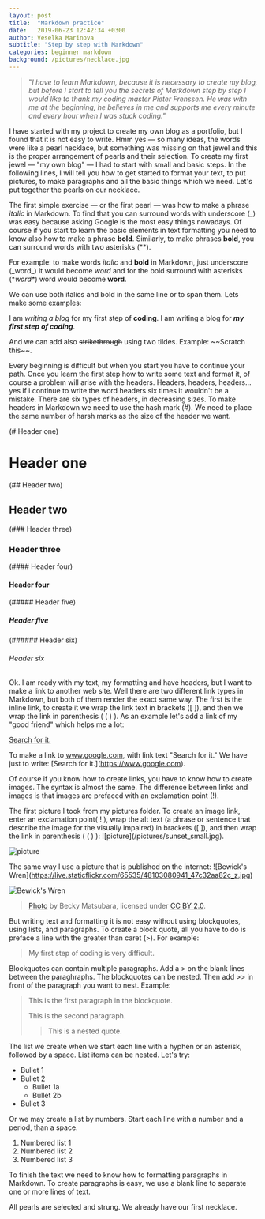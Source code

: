 ```yaml
---
layout: post
title:  "Markdown practice"
date:   2019-06-23 12:42:34 +0300
author: Veselka Marinova
subtitle: "Step by step with Markdown"
categories: beginner markdown
background: /pictures/necklace.jpg
---
```

>"_I have to learn Markdown, because it is necessary to create my blog, but before I start to tell you the secrets of Markdown step by step I would like to thank my coding master Pieter Frenssen. He was with me at the beginning, he believes in me and supports me every minute and every hour when I was stuck coding."_

I have started with my project to create my own blog as a portfolio, but I found that it is not easy to write. Hmm yes &mdash; so many ideas, the words were like a pearl necklace, but something was missing on that jewel and this is the proper arrangement of pearls and their selection. To create my first jewel &mdash; "my own blog" &mdash; I had to start with small and basic steps. In the following lines, I will tell you how to get started to format your text, to put pictures, to make paragraphs and all the basic things which we need. Let's put together the pearls on our necklace. 

The first simple exercise &mdash; or the first pearl &mdash; was how to make a phrase  _italic_ in Markdown. To find that you can surround words with underscore (\_) was easy because asking Google is the most easy things nowadays. Of course if you start to learn the basic elements in text formatting you need to know also how to make a phrase **bold**. Similarly, to make phrases **bold**, you can surround words with two asterisks (\**).

For example: to make words _italic_ and **bold** in Markdown, just underscore (\_word\_) it would become _word_ and for the bold surround with asterisks (\**word\**) word would become **word**.

We can use both italics and bold in the same line or to span them. Lets make some examples:

I am _writing a blog_ for my first step of **coding**.
I am writing a blog for **_my first step of coding_**.

And we can add also ~~strikethrough~~ using two tildes. Example: \~~Scratch this~~.
 
Every beginning is difficult but when you start you have to continue your path. Once you learn the first step how to write some text and format it, of course a problem will arise with the headers. Headers, headers, headers&hellip; yes if i continue to write the word headers six times it wouldn't be a mistake. There are six types of headers, in decreasing sizes. To make headers in Markdown we need to use the hash mark (#). We need to place the same number of harsh marks as the size of the header we want. 

(\# Header one)  
# Header one
(\## Header two) 
## Header two
(\### Header three)
### Header three
(\#### Header four)
#### Header four
(\##### Header five)
##### Header five
(\###### Header six)
###### Header six

Ok. I am ready with my text, my formatting and have headers, but I want to make a link to another web site. Well there are two different link types in Markdown, but both of them render the exact same way. The first is the inline link, to create it we wrap the link text in brackets ([ ]), and then we wrap the link in parenthesis ( ( ) ). As an example let's add a link of my "good friend" which helps me a lot:

[Search for it.](https://www.google.com) 

To make a link to www.google.com, with link text "Search for it." We have just to write: \[Search for it.](https://www.google.com). 

Of course if you know how to create links, you have to know how to create images. The syntax is almost the same. The difference between links and images is that images are prefaced with an exclamation point (!).

The first picture I took from my pictures folder. To create an image link, enter an exclamation point( ! ), wrap the alt text (a phrase or sentence that describe the image for the visually impaired) in brackets ([ ]), and then wrap the link in parenthesis ( (  ) ):  \![picture]\(/pictures/sunset_small.jpg).

![picture](/pictures/sunset_small.jpg)

The same way I use a picture that is published on the internet: \![Bewick's Wren]\(https://live.staticflickr.com/65535/48103080941_47c32aa82c_z.jpg) 

![Bewick's Wren](https://live.staticflickr.com/65535/48103080941_47c32aa82c_z.jpg) 


> [Photo](https://www.flickr.com/photos/beckymatsubara/48103080941/in/photostream/) by Becky Matsubara, licensed under [CC BY 2.0](https://creativecommons.org/licenses/by/2.0/).

But writing text and formatting it is not easy without using blockquotes, using lists, and paragraphs.
To create a block quote, all you have to do is preface a line with the greater than caret (>). For example:

> My first step of coding is very difficult.

Blockquotes can contain multiple paragraphs. Add a > on the blank lines between the paraghraphs. The blockquotes can be nested. Then add >> in front of the paragraph you want to nest. Example:

> This is the first paragraph in the blockquote.
>
> This is the second paragraph.
>
>> This is a nested quote.

The list we create when we start each line with a hyphen or an asterisk, followed by a space. List items can be nested. Let's try:

* Bullet 1
* Bullet 2
	* Bullet 1a
	* Bullet 2b
* Bullet 3


Or we may create a list by numbers. Start each line with a number and a period, than a space.

1. Numbered list 1
2. Numbered list 2
3. Numbered list 3

To finish the text we need to know how to formatting paragraphs in Markdown. To create paragraphs is easy, we use a blank line to separate one or more lines of text.

All pearls are selected and strung. We already have our first necklace.

